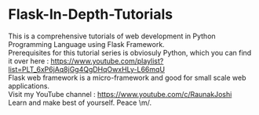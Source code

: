 # Flask-In-Depth-Tutorials
This is a comprehensive tutorials of web development in Python Programming Language using Flask Framework. <br/>
Prerequisites for this tutorial series is obviosuly Python, which you can find it over here : https://www.youtube.com/playlist?list=PLT_6xP6jAq8jGg4QgDHqOwxHLy-L66mqU <br/>
Flask web framework is a micro-framework and good for small scale web applications. <br/> 
Visit my YouTube channel : https://www.youtube.com/c/RaunakJoshi <br/> 
Learn and make best of yourself. Peace \m/.<br/>
